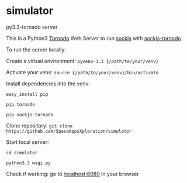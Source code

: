 simulator
=========

py3.3-tornado server

This is a Python3 [Tornado](https://github.com/tornadoweb/tornado) Web Server to run [sockjs](https://github.com/sockjs/sockjs-client) with [sockjs-tornado](https://github.com/mrjoes/sockjs-tornado)

To run the server locally:

Create a virtual environment: `pyvenv-3.3 {/path/to/your/venv}`

Activate your venv: `source {/path/to/your/venv}/bin/activate`

Install dependencies into the venv: 

`easy_install pip`

`pip tornado`

`pip sockjs-tornado`

Clone repository: `git clone https://github.com/SpaceAppsXploration/simulator`

Start local server:

`cd simulator`

`python3.3 wsgi.py`

Check if working: go to [localhost:8080](http://localhost:8080) in your browser
